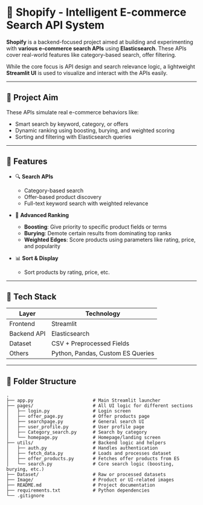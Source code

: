 # 🛒 Shopify - Intelligent E-commerce Search API System

**Shopify** is a backend-focused project aimed at building and experimenting with **various e-commerce search APIs** using **Elasticsearch**. These APIs cover real-world features like category-based search, offer filtering.

While the core focus is API design and search relevance logic, a lightweight **Streamlit UI** is used to visualize and interact with the APIs easily.

---

## 🎯 Project Aim

These APIs simulate real e-commerce behaviors like:
- Smart search by keyword, category, or offers
- Dynamic ranking using boosting, burying, and weighted scoring
- Sorting and filtering with Elasticsearch queries


---

## 🚀 Features

- 🔍 **Search APIs**
  - Category-based search
  - Offer-based product discovery
  - Full-text keyword search with weighted relevance

- 🧠 **Advanced Ranking**
  - **Boosting**: Give priority to specific product fields or terms
  - **Burying**: Demote certain results from dominating top ranks
  - **Weighted Edges**: Score products using parameters like rating, price, and popularity

- 📊 **Sort & Display**
  - Sort products by rating, price, etc.
  

---

## 🧱 Tech Stack

| Layer        | Technology      |
|--------------|-----------------|
| Frontend     | Streamlit       |
| Backend API  | Elasticsearch   |
| Dataset      | CSV + Preprocessed Fields |
| Others       | Python, Pandas, Custom ES Queries |

---

## 📁 Folder Structure

```plaintext
.
├── app.py                      # Main Streamlit launcher
├── pages/                      # All UI logic for different sections
│   ├── login.py                # Login screen
│   ├── offer_page.py           # Offer products page
│   ├── searchpage.py           # General search UI
│   ├── user_profile.py         # User profile page
│   ├── Category_search.py      # Search by category
│   └── homepage.py             # Homepage/landing screen
├── utils/                      # Backend logic and helpers
│   ├── auth.py                 # Handles authentication
│   ├── fetch_data.py           # Loads and processes dataset
│   ├── offer_products.py       # Fetches offer products from ES
│   └── search.py               # Core search logic (boosting, burying, etc.)
├── Dataset/                    # Raw or processed datasets
├── Image/                      # Product or UI-related images
├── README.md                   # Project documentation
├── requirements.txt            # Python dependencies
└── .gitignore
